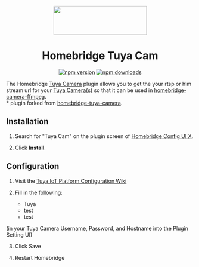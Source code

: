 <span align="center">

<a href="https://github.com/imnebo/homebridge-tuya-cam" style="display: flex;justify-content: center;"><img width="250px" height="77px" src="https://svgshare.com/i/hsQ.svg"></a>

# Homebridge Tuya Cam

<a href="https://www.npmjs.com/package/homebridge-tuya-cam"><img title="npm version" src="https://badgen.net/npm/v/homebridge-tuya-cam?icon=npm&label" ></a> <a href="https://www.npmjs.com/package/homebridge-tuya-cam"><img title="npm downloads" src="https://badgen.net/npm/dt/homebridge-tuya-cam?label=downloads" ></a>

</span>
<span align="left">

<p>The Homebridge <a href="https://www.tuya.com">Tuya Camera</a> 
plugin allows you to get the  your rtsp or hlm stream url for your  <a href="https://www.tuya.com" target="_blank">Tuya Camera(s)</a> so that it can be used in <a href="https://github.com/Sunoo/homebridge-camera-ffmpeg" target="_blank">homebridge-camera-ffmpeg</a>. <br>* plugin forked from <a href="https://github.com/donavanbecker/homebridge-tuya-camera" target="_blank">homebridge-tuya-camera</a>. 
</p>

</span>

## Installation

1. Search for "Tuya Cam" on the plugin screen of [Homebridge Config UI X](https://github.com/oznu/homebridge-config-ui-x).

2. Click **Install**.

## Configuration

1. Visit the [Tuya IoT Platform Configuration Wiki](https://github.com/tuya/tuya-homebridge/wiki/Tuya-IoT-Platform-Configuration-Guide-Using-Smart-Home-PaaS?_source=d8fba44feeef4757f7f22a14c2295f3f)

2. Fill in the following:
   - Tuya
   - test
   - test

(in your Tuya Camera Username, Password, and Hostname into the Plugin Setting UI)

3. Click Save

4. Restart Homebridge
